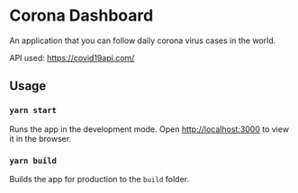# Corona Dashboard

An application that you can follow daily corona virus cases in the world.

API used: https://covid19api.com/

## Usage

### `yarn start`

Runs the app in the development mode.
Open [http://localhost:3000](http://localhost:3000) to view it in the browser.

### `yarn build`

Builds the app for production to the `build` folder.
